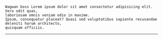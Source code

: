     Wagwan boss Lorem ipsum dolor sit amet consectetur adipisicing elit. Vero odit quas, 
    laboriosam omnis veniam odio in maxime. 
    Ipsum, consequatur placeat? Quasi sed voluptatibus sapiente recusandae deleniti harum architecto, 
    quisquam officiis. 
____

